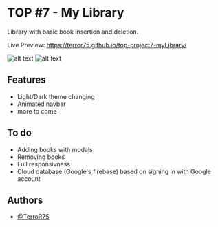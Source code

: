 # TOP #7 - My Library

Library with basic book insertion and deletion.

Live Preview: https://terror75.github.io/top-project7-myLibrary/

![alt text](https://i.imgur.com/4OUwuTB.png)
![alt text](https://i.imgur.com/gZbeGoD.png)

## Features

- Light/Dark theme changing
- Animated navbar
- more to come

## To do
- Adding books with modals
- Removing books
- Full responsivness
- Cloud database (Google's firebase) based on signing in with Google account

## Authors

- [@TerroR75](https://github.com/TerroR75)
